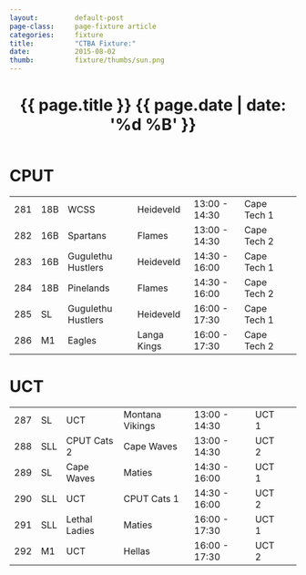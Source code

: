 ```yaml
---
layout: 		default-post
page-class: 	page-fixture article
categories: 	fixture
title:  		"CTBA Fixture:"
date:   		2015-08-02
thumb: 			fixture/thumbs/sun.png
---
```


<header class="post-header">
	<h1>{{ page.title }} {{ page.date | date: '%d %B' }}</h1>
</header>

<h1>CPUT</h1>
<table>
<tr><td>281</td><td>18B</td><td>WCSS</td><td>Heideveld</td><td>13:00 - 14:30</td><td>Cape Tech 1</td><td>&nbsp;</td></tr>
 <tr><td>282</td><td>16B</td><td>Spartans</td><td>Flames</td><td>13:00 - 14:30</td><td>Cape Tech 2</td><td>&nbsp;</td></tr>
 <tr><td>283</td><td>16B</td><td>Gugulethu Hustlers</td><td>Heideveld</td><td>14:30 - 16:00</td><td>Cape Tech 1</td><td>&nbsp;</td></tr>
 <tr><td>284</td><td>18B</td><td>Pinelands</td><td>Flames</td><td>14:30 - 16:00</td><td>Cape Tech 2</td><td>&nbsp;</td></tr>
 <tr><td>285</td><td>SL</td><td>Gugulethu Hustlers</td><td>Heideveld</td><td>16:00 - 17:30</td><td>Cape Tech 1</td><td>&nbsp;</td></tr>
 <tr><td>286</td><td>M1</td><td>Eagles</td><td>Langa Kings</td><td>16:00 - 17:30</td><td>Cape Tech 2</td><td></td></tr>
</table>

<h1>UCT</h1>
<table>
<tr class="mvbc"><td>287</td><td>SL</td><td>UCT</td><td>Montana Vikings</td><td>13:00 - 14:30</td><td>UCT 1</td><td>&nbsp;</td></tr>
 <tr><td>288</td><td>SLL</td><td>CPUT Cats 2</td><td>Cape Waves</td><td>13:00 - 14:30</td><td>UCT 2</td><td>&nbsp;</td></tr>
 <tr><td>289</td><td>SL</td><td>Cape Waves</td><td>Maties</td><td>14:30 - 16:00</td><td>UCT 1</td><td>&nbsp;</td></tr>
 <tr><td>290</td><td>SLL</td><td>UCT</td><td>CPUT Cats 1</td><td>14:30 - 16:00</td><td>UCT 2</td><td>&nbsp;</td></tr>
 <tr><td>291</td><td>SLL</td><td>Lethal Ladies</td><td>Maties</td><td>16:00 - 17:30</td><td>UCT 1</td><td>&nbsp;</td></tr>
 <tr><td>292</td><td>M1</td><td>UCT</td><td>Hellas</td><td>16:00 - 17:30</td><td>UCT 2</td><td></td></tr>
</table>

